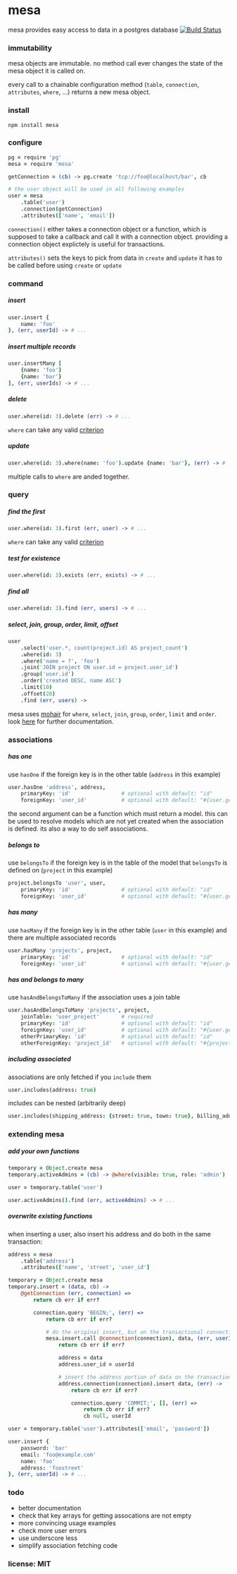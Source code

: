 # mesa

mesa provides easy access to data in a postgres database
[![Build Status](https://travis-ci.org/snd/mesa.png)](https://travis-ci.org/snd/mesa)

### immutability

mesa objects are immutable.
no method call ever changes the state of the mesa object it is called on.

every call to a chainable configuration method (`table`, `connection`, `attributes`, `where`, ...)
returns a new mesa object.

### install

```
npm install mesa
```

### configure

```coffeescript
pg = require 'pg'
mesa = require 'mesa'

getConnection = (cb) -> pg.create 'tcp://foo@localhost/bar', cb

# the user object will be used in all following examples
user = mesa
    .table('user')
    .connection(getConnection)
    .attributes(['name', 'email'])
```

`connection()` either takes a connection object or a function, which is supposed to take a
callback and call it with a connection object.
providing a connection object explictely is useful for transactions.

`attributes()` sets the keys to pick from data in `create` and `update`
it has to be called before using `create` or `update`

### command

##### insert

```coffeescript
user.insert {
    name: 'foo'
}, (err, userId) -> # ...
```

##### insert multiple records

```coffeescript
user.insertMany [
    {name: 'foo'}
    {name: 'bar'}
], (err, userIds) -> # ...
```

##### delete

```coffeescript
user.where(id: 3).delete (err) -> # ...
```

`where` can take any valid [criterion](https://github.com/snd/criterion)

##### update

```coffeescript
user.where(id: 3).where(name: 'foo').update {name: 'bar'}, (err) -> # ...
```

multiple calls to `where` are anded together.

### query

##### find the first

```coffeescript
user.where(id: 3).first (err, user) -> # ...
```

`where` can take any valid [criterion](https://github.com/snd/criterion)

##### test for existence

```coffeescript
user.where(id: 3).exists (err, exists) -> # ...
```

##### find all

```coffeescript
user.where(id: 3).find (err, users) -> # ...
```

##### select, join, group, order, limit, offset

```coffeescript
user
    .select('user.*, count(project.id) AS project_count')
    .where(id: 3)
    .where('name = ?', 'foo')
    .join('JOIN project ON user.id = project.user_id')
    .group('user.id')
    .order('created DESC, name ASC')
    .limit(10)
    .offset(20)
    .find (err, users) ->
```

mesa uses [mohair](https://github.com/snd/mohair) for `where`, `select`, `join`, `group`, `order`, `limit` and `order`.
look [here](https://github.com/snd/mohair) for further documentation.

### associations

##### has one

use `hasOne` if the foreign key is in the other table (`address` in this example)

```coffeescript
user.hasOne 'address', address,
    primaryKey: 'id'                # optional with default: "id"
    foreignKey: 'user_id'           # optional with default: "#{user.getTable()}_id"
```

the second argument can be a function which must return a model.
this can be used to resolve models which are not yet created when the association
is defined.
its also a way to do self associations.

##### belongs to

use `belongsTo` if the foreign key is in the table of the model that `belongsTo`
is defined on (`project` in this example)

```coffeescript
project.belongsTo 'user', user,
    primaryKey: 'id'                # optional with default: "id"
    foreignKey: 'user_id'           # optional with default: "#{user.getTable()}_id"
```

##### has many

use `hasMany` if the foreign key is in the other table (`user` in this example) and
there are multiple associated records

```coffeescript
user.hasMany 'projects', project,
    primaryKey: 'id'                # optional with default: "id"
    foreignKey: 'user_id'           # optional with default: "#{user.getTable()}_id"
```

##### has and belongs to many

use `hasAndBelongsToMany` if the association uses a join table

```coffeescript
user.hasAndBelongsToMany 'projects', project,
    joinTable: 'user_project'       # required
    primaryKey: 'id'                # optional with default: "id"
    foreignKey: 'user_id'           # optional with default: "#{user.getTable()}_id"
    otherPrimaryKey: 'id'           # optional with default: "id"
    otherForeignKey: 'project_id'   # optional with default: "#{project.getTable()}_id"
```

##### including associated

associations are only fetched if you `include` them

```coffeescript
user.includes(address: true)
```

includes can be nested (arbitrarily deep)

```coffeescript
user.includes(shipping_address: {street: true, town: true}, billing_address: true, friends: {billing_address: true})
```

### extending mesa

##### add your own functions

```coffeescript
temporary = Object.create mesa
temporary.activeAdmins = (cb) -> @where(visible: true, role: 'admin')

user = temporary.table('user')

user.activeAdmins().find (err, activeAdmins) -> # ...
```

##### overwrite existing functions

when inserting a user, also insert his address and do both in the same transaction:

```coffeescript
address = mesa
    .table('address')
    .attributes(['name', 'street', 'user_id']

temporary = Object.create mesa
temporary.insert = (data, cb) ->
    @getConnection (err, connection) =>
        return cb err if err?

        connection.query 'BEGIN;', (err) =>
            return cb err if err?

            # do the original insert, but on the transactional connection
            mesa.insert.call @connection(connection), data, (err, userId) =>
                return cb err if err?

                address = data
                address.user_id = userId

                # insert the address portion of data on the transactional connection
                address.connection(connection).insert data, (err) ->
                    return cb err if err?

                    connection.query 'COMMIT;', [], (err) =>
                        return cb err if err?
                        cb null, userId

user = temporary.table('user').attributes(['email', 'password'])

user.insert {
    password: 'bar'
    email: 'foo@example.com'
    name: 'foo'
    address: 'foostreet'
}, (err, userId) -> # ...
```

### todo

- better documentation
- check that key arrays for getting assocations are not empty
- more convincing usage examples
- check more user errors
- use underscore less
- simplify association fetching code

### license: MIT
